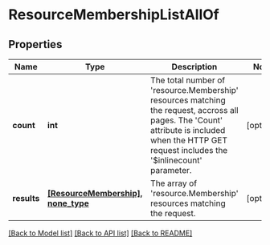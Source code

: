 # ResourceMembershipListAllOf

## Properties
Name | Type | Description | Notes
------------ | ------------- | ------------- | -------------
**count** | **int** | The total number of &#39;resource.Membership&#39; resources matching the request, accross all pages. The &#39;Count&#39; attribute is included when the HTTP GET request includes the &#39;$inlinecount&#39; parameter. | [optional] 
**results** | [**[ResourceMembership], none_type**](ResourceMembership.md) | The array of &#39;resource.Membership&#39; resources matching the request. | [optional] 

[[Back to Model list]](../README.md#documentation-for-models) [[Back to API list]](../README.md#documentation-for-api-endpoints) [[Back to README]](../README.md)


